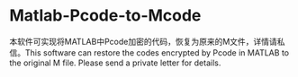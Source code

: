 # Matlab-Pcode-to-Mcode
本软件可实现将MATLAB中Pcode加密的代码，恢复为原来的M文件，详情请私信。This software can restore the codes encrypted by Pcode in MATLAB to the original M file. Please send a private letter for details.
